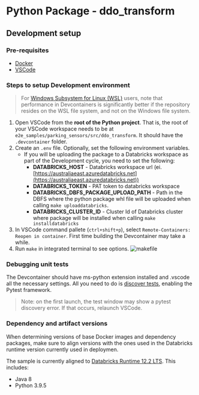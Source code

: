 # Python Package - ddo_transform

## Development setup

### Pre-requisites

- [Docker](https://www.docker.com/)
- [VSCode](https://code.visualstudio.com/)

### Steps to setup Development environment

> For [Windows Subsystem for Linux (WSL)](https://learn.microsoft.com/en-us/windows/wsl/install) users, note that performance in Devcontainers is significantly better if the repository resides on the WSL file system, and not on the Windows file system.

1. Open VSCode from the **root of the Python project**. That is, the root of your VSCode workspace needs to be at `e2e_samples/parking_sensors/src/ddo_transform`. It should have the `.devcontainer` folder.
2. Create an `.env` file. Optionally, set the following environment variables.
    - If you will be uploading the package to a Databricks workspace as part of the Development cycle, you need to set the following:
      - **DATABRICKS_HOST** - Databricks workspace url (ei. [https://australiaeast.azuredatabricks.net](https://australiaeast.azuredatabricks.net))
      - **DATABRICKS_TOKEN** - PAT token to databricks workspace
      - **DATABRICKS_DBFS_PACKAGE_UPLOAD_PATH** - Path in the DBFS where the python package whl file will be uploaded when calling `make uploaddatabricks`.
      - **DATABRICKS_CLUSTER_ID** - Cluster Id of Databricks cluster where package will be installed when calling `make installdatabricks`
3. In VSCode command pallete (`ctrl+shift+p`), select `Remote-Containers: Reopen in container`. First time building the Devcontainer may take a while.
4. Run `make` in integrated terminal to see options.
    ![makefile](./docs/images/make.png)

### Debugging unit tests

The Devcontainer should have ms-python extension installed and .vscode all the necessary settings. All you need to do is [discover tests](https://code.visualstudio.com/docs/python/testing), enabling the Pytest framework.

> Note: on the first launch, the test window may show a pytest discovery error. If that
> occurs, relaunch VSCode.

### Dependency and artifact versions

When determining versions of base Docker images and dependency packages, make sure to align versions with the ones used in the Databricks runtime version currently used in deploymen.

The sample is currently aligned to [Databricks Runtime 12.2 LTS](https://docs.databricks.com/release-notes/runtime/12.2.html). This includes:

- Java 8
- Python 3.9.5
